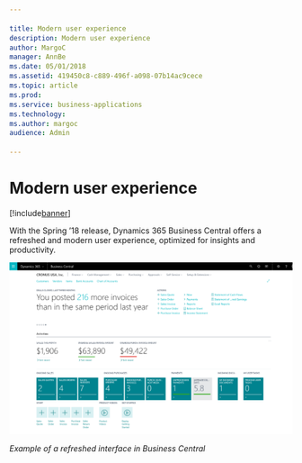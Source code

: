 ```yaml
---

title: Modern user experience
description: Modern user experience
author: MargoC
manager: AnnBe
ms.date: 05/01/2018
ms.assetid: 419450c8-c889-496f-a098-07b14ac9cece
ms.topic: article
ms.prod: 
ms.service: business-applications
ms.technology: 
ms.author: margoc
audience: Admin

---
```

#  Modern user experience




[!include[banner](../../includes/banner.md)]

With the Spring ’18 release, Dynamics 365 Business Central offers a refreshed
and modern user experience, optimized for insights and productivity.

![A screenshot showing an example of the refreshed interface in Business Central](media/modern-user-experience-1.png "A screenshot showing an example of the refreshed interface in Business Central")
<!-- SMB_BusinessCentral_ModenaRoleCenter_A.png -->


*Example of a refreshed interface in Business Central*
